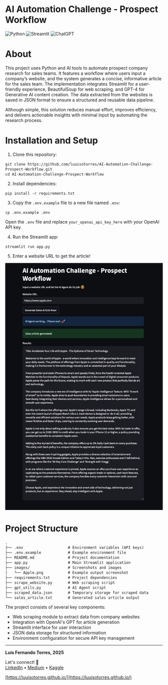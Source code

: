 # AI Automation Challenge - Prospect Workflow

![Python](https://img.shields.io/badge/python-3670A0?style=for-the-badge&logo=python&logoColor=ffdd54) ![Streamlit](https://img.shields.io/badge/Streamlit-%23FE4B4B.svg?style=for-the-badge&logo=streamlit&logoColor=white)  ![ChatGPT](https://img.shields.io/badge/chatGPT-74aa9c?style=for-the-badge&logo=openai&logoColor=white)

# About 

This project uses Python and AI tools to automate prospect company research for sales teams. It features a workflow where users input a company’s website, and the system generates a concise, informative article for the sales team. The implementation integrates Streamlit for a user-friendly experience, BeautifulSoup for web scraping, and GPT-4 for Generative AI content creation. The data extracted from the websites is saved in JSON format to ensure a structured and reusable data pipeline.

Although simple, this solution reduces manual effort, improves efficiency, and delivers actionable insights with minimal input by automating the research process.

# Installation and Setup

1. Clone this repository:
```
git clone https://github.com/luuisotorres/AI-Automation-Challenge-Prospect-Workflow.git
cd AI-Automation-Challenge-Prospect-Workflow
```

2. Install dependencies:
```
pip install -r requirements.txt
```

3. Copy the `.env.example` file to a new file named `.env`:
```
cp .env.example .env
```
Open the `.env` file and replace `your_openai_api_key_here` with your OpenAI API key.

4. Run the Streamlit app:
```
streamlit run app.py
```

5. Enter a website URL to get the article! 

<p align="left">
  <img src="images/Apple.png" alt="Article wrote for Apple">
</p>

# Project Structure

```
.
├── .env                    # Environment variables (API keys)
├── .env.example            # Example environment file
├── README.md               # Project documentation
├── app.py                  # Main Streamlit application
├── images/                 # Screenshots and images
│   └── Apple.png           # Example output screenshot
├── requirements.txt        # Project dependencies
├── scrape_website.py       # Web scraping script
├── gpt_utils.py            # AI Agent script
├── scraped_data.json       # Temporary storage for scraped data
└── sales_article.txt       # Generated sales article output
```

The project consists of several key components:
- Web scraping module to extract data from company websites
- Integration with OpenAI's GPT for article generation
- Streamlit interface for user interaction
- JSON data storage for structured information
- Environment configuration for secure API key management

---
**Luis Fernando Torres, 2025**

Let's connect! 🔗  
[LinkedIn](https://www.linkedin.com/in/luuisotorres/) • [Medium](https://medium.com/@luuisotorres) • [Kaggle](https://www.kaggle.com/lusfernandotorres/code)  

[https://luuisotorres.github.io/](https://luuisotorres.github.io/)